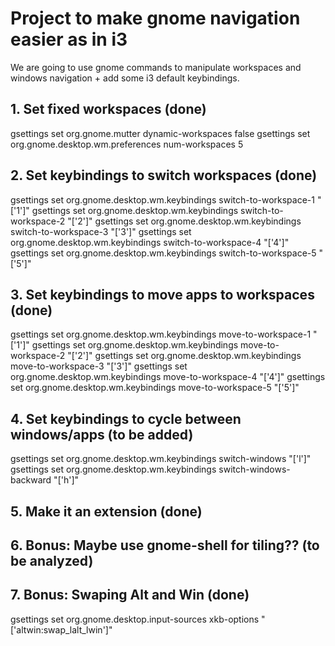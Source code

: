 # Project to make gnome navigation easier as in i3

We are going to use gnome commands to manipulate workspaces and windows navigation + add some i3 default keybindings.

## 1. Set fixed workspaces (done)
gsettings set org.gnome.mutter dynamic-workspaces false
gsettings set org.gnome.desktop.wm.preferences num-workspaces 5
## 2. Set keybindings to switch workspaces (done)
gsettings set org.gnome.desktop.wm.keybindings switch-to-workspace-1 "['<Super>1']"
gsettings set org.gnome.desktop.wm.keybindings switch-to-workspace-2 "['<Super>2']"
gsettings set org.gnome.desktop.wm.keybindings switch-to-workspace-3 "['<Super>3']"
gsettings set org.gnome.desktop.wm.keybindings switch-to-workspace-4 "['<Super>4']"
gsettings set org.gnome.desktop.wm.keybindings switch-to-workspace-5 "['<Super>5']"
## 3. Set keybindings to move apps to workspaces (done)
gsettings set org.gnome.desktop.wm.keybindings move-to-workspace-1 "['<Shift><Super>1']"
gsettings set org.gnome.desktop.wm.keybindings move-to-workspace-2 "['<Shift><Super>2']"
gsettings set org.gnome.desktop.wm.keybindings move-to-workspace-3 "['<Shift><Super>3']"
gsettings set org.gnome.desktop.wm.keybindings move-to-workspace-4 "['<Shift><Super>4']"
gsettings set org.gnome.desktop.wm.keybindings move-to-workspace-5 "['<Shift><Super>5']"
## 4. Set keybindings to cycle between windows/apps (to be added)
gsettings set org.gnome.desktop.wm.keybindings switch-windows "['<Control>l']"
gsettings set org.gnome.desktop.wm.keybindings switch-windows-backward "['<Control>h']"
## 5. Make it an extension (done)
## 6. Bonus: Maybe use gnome-shell for tiling?? (to be analyzed)
## 7. Bonus: Swaping Alt and Win (done)
gsettings set org.gnome.desktop.input-sources xkb-options "['altwin:swap_lalt_lwin']"
